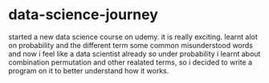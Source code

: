 # data-science-journey

started a new data science course on udemy. it is really exciting.
learnt alot on probability and the different term 
some common misunderstood words and now i feel like a data scientist already
so under probability i learnt about combination permutation and other realated terms, so i decided to write a program on it to better understand how it works.
